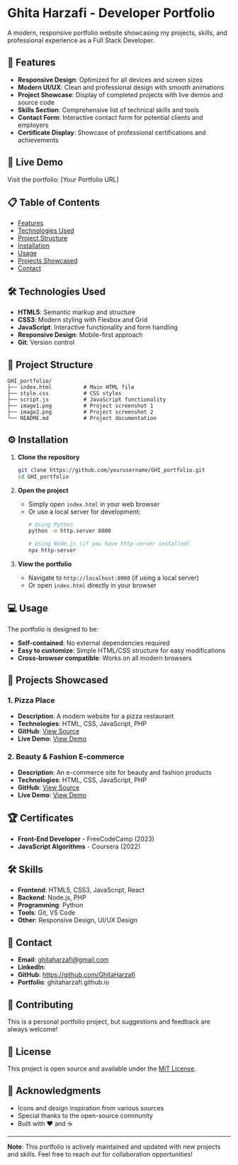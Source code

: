 # Ghita Harzafi - Developer Portfolio

A modern, responsive portfolio website showcasing my projects, skills, and professional experience as a Full Stack Developer.

## 🌟 Features

- **Responsive Design**: Optimized for all devices and screen sizes
- **Modern UI/UX**: Clean and professional design with smooth animations
- **Project Showcase**: Display of completed projects with live demos and source code
- **Skills Section**: Comprehensive list of technical skills and tools
- **Contact Form**: Interactive contact form for potential clients and employers
- **Certificate Display**: Showcase of professional certifications and achievements

## 🚀 Live Demo

Visit the portfolio: [Your Portfolio URL]

## 📋 Table of Contents

- [Features](#-features)
- [Technologies Used](#-technologies-used)
- [Project Structure](#-project-structure)
- [Installation](#-installation)
- [Usage](#-usage)
- [Projects Showcased](#-projects-showcased)
- [Contact](#-contact)

## 🛠️ Technologies Used

- **HTML5**: Semantic markup and structure
- **CSS3**: Modern styling with Flexbox and Grid
- **JavaScript**: Interactive functionality and form handling
- **Responsive Design**: Mobile-first approach
- **Git**: Version control

## 📁 Project Structure

```
GHI_portfolio/
├── index.html          # Main HTML file
├── style.css           # CSS styles
├── script.js           # JavaScript functionality
├── image1.png          # Project screenshot 1
├── image2.png          # Project screenshot 2
└── README.md           # Project documentation
```

## ⚙️ Installation

1. **Clone the repository**
   ```bash
   git clone https://github.com/yourusername/GHI_portfolio.git
   cd GHI_portfolio
   ```

2. **Open the project**
   - Simply open `index.html` in your web browser
   - Or use a local server for development:
     ```bash
     # Using Python
     python -m http.server 8000
     
     # Using Node.js (if you have http-server installed)
     npx http-server
     ```

3. **View the portfolio**
   - Navigate to `http://localhost:8000` (if using a local server)
   - Or open `index.html` directly in your browser

## 💻 Usage

The portfolio is designed to be:
- **Self-contained**: No external dependencies required
- **Easy to customize**: Simple HTML/CSS structure for easy modifications
- **Cross-browser compatible**: Works on all modern browsers

## 🎯 Projects Showcased

### 1. Pizza Place
- **Description**: A modern website for a pizza restaurant
- **Technologies**: HTML, CSS, JavaScript, PHP
- **GitHub**: [View Source](https://github.com/ghwitaaa/site_web_pizzaSHOP)
- **Live Demo**: [View Demo](https://yourprojectone.live)

### 2. Beauty & Fashion E-commerce
- **Description**: An e-commerce site for beauty and fashion products
- **Technologies**: HTML, CSS, JavaScript, PHP
- **GitHub**: [View Source](https://github.com/ghwitaaa/site-web-BeautyFashion)
- **Live Demo**: [View Demo](https://yourprojecttwo.live)

## 🏆 Certificates

- **Front-End Developer** - FreeCodeCamp (2023)
- **JavaScript Algorithms** - Coursera (2022)

## 🛠️ Skills

- **Frontend**: HTML5, CSS3, JavaScript, React
- **Backend**: Node.js, PHP
- **Programming**: Python
- **Tools**: Git, VS Code
- **Other**: Responsive Design, UI/UX Design

## 📧 Contact

- **Email**: ghitaharzafi@gmail.com
- **LinkedIn**: 
- **GitHub**: https://github.com/GhitaHarzafi
- **Portfolio**: ghitaharzafi.github.io 

## 🤝 Contributing

This is a personal portfolio project, but suggestions and feedback are always welcome!

## 📄 License

This project is open source and available under the [MIT License](LICENSE).

## 🙏 Acknowledgments

- Icons and design inspiration from various sources
- Special thanks to the open-source community
- Built with ❤️ and ☕

---

**Note**: This portfolio is actively maintained and updated with new projects and skills. Feel free to reach out for collaboration opportunities! 
